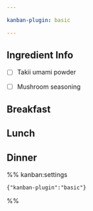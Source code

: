 ```yaml
---

kanban-plugin: basic

---
```


## Ingredient Info

- [ ] Takii umami powder
- [ ] Mushroom seasoning


## Breakfast



## Lunch



## Dinner





%% kanban:settings
```
{"kanban-plugin":"basic"}
```
%%